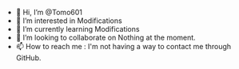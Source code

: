 - 👋 Hi, I’m @Tomo601
- 👀 I’m interested in Modifications
- 🌱 I’m currently learning Modifications
- 💞️ I’m looking to collaborate on Nothing at the moment.
- 📫 How to reach me : I'm not having a way to contact me through GitHub.

<!---
Tomo601/Tomo601 is a ✨ special ✨ repository because its `README.md` (this file) appears on your GitHub profile.
You can click the Preview link to take a look at your changes.
--->
